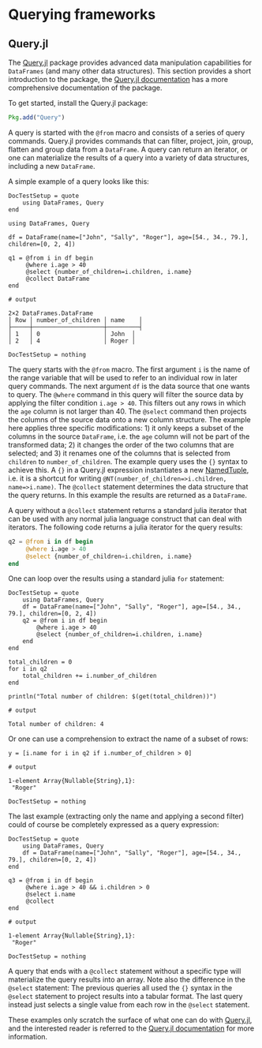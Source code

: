 # Querying frameworks

## Query.jl

The [Query.jl](https://github.com/davidanthoff/Query.jl) package provides advanced data manipulation capabilities for `DataFrames` (and many other data structures). This section provides a short introduction to the package, the [Query.jl documentation](http://www.david-anthoff.com/Query.jl/stable/) has a more comprehensive documentation of the package.

To get started, install the Query.jl package:

```julia
Pkg.add("Query")
```

A query is started with the `@from` macro and consists of a series of query commands. Query.jl provides commands that can filter, project, join, group, flatten and group data from a `DataFrame`. A query can return an iterator, or one can materialize the results of a query into a variety of data structures, including a new `DataFrame`.

A simple example of a query looks like this:

```@meta
DocTestSetup = quote
    using DataFrames, Query
end
```

```jldoctest
using DataFrames, Query

df = DataFrame(name=["John", "Sally", "Roger"], age=[54., 34., 79.], children=[0, 2, 4])

q1 = @from i in df begin
     @where i.age > 40
     @select {number_of_children=i.children, i.name}
     @collect DataFrame
end

# output

2×2 DataFrames.DataFrame
│ Row │ number_of_children │ name    │
├─────┼────────────────────┼─────────┤
│ 1   │ 0                  │ John  │
│ 2   │ 4                  │ Roger │
```

```@meta
DocTestSetup = nothing
```

The query starts with the `@from` macro. The first argument `i` is the name of the range variable that will be used to refer to an individual row in later query commands. The next argument `df` is the data source that one wants to query. The `@where` command in this query will filter the source data by applying the filter condition `i.age > 40`. This filters out any rows in which the `age` column is not larger than 40. The `@select` command then projects the columns of the source data onto a new column structure. The example here applies three specific modifications: 1) it only keeps a subset of the columns in the source `DataFrame`, i.e. the `age` column will not be part of the transformed data; 2) it changes the order of the two columns that are selected; and 3) it renames one of the columns that is selected from `children` to `number_of_children`. The example query uses the `{}` syntax to achieve this. A `{}` in a Query.jl expression instantiates a new [NamedTuple](https://github.com/blackrock/NamedTuples.jl), i.e. it is a shortcut for writing `@NT(number_of_children=>i.children, name=>i.name)`. The `@collect` statement determines the data structure that the query returns. In this example the results are returned as a `DataFrame`.

A query without a `@collect` statement returns a standard julia iterator that can be used with any normal julia language construct that can deal with iterators. The following code returns a julia iterator for the query results:

```julia
q2 = @from i in df begin
     @where i.age > 40
     @select {number_of_children=i.children, i.name}
end
```

One can loop over the results using a standard julia `for` statement:

```@meta
DocTestSetup = quote
    using DataFrames, Query
    df = DataFrame(name=["John", "Sally", "Roger"], age=[54., 34., 79.], children=[0, 2, 4])
    q2 = @from i in df begin
        @where i.age > 40
        @select {number_of_children=i.children, i.name}
    end
end
```

```jldoctest
total_children = 0
for i in q2
    total_children += i.number_of_children
end

println("Total number of children: $(get(total_children))")

# output

Total number of children: 4
```

Or one can use a comprehension to extract the name of a subset of rows:

```jldoctest
y = [i.name for i in q2 if i.number_of_children > 0]

# output

1-element Array{Nullable{String},1}:
 "Roger"
```

```@meta
DocTestSetup = nothing
```

The last example (extracting only the name and applying a second filter) could of course be completely expressed as a query expression:

```@meta
DocTestSetup = quote
    using DataFrames, Query
    df = DataFrame(name=["John", "Sally", "Roger"], age=[54., 34., 79.], children=[0, 2, 4])
end
```

```jldoctest
q3 = @from i in df begin
     @where i.age > 40 && i.children > 0
     @select i.name
     @collect
end

# output

1-element Array{Nullable{String},1}:
 "Roger"
```

```@meta
DocTestSetup = nothing
```

A query that ends with a `@collect` statement without a specific type will materialize the query results into an array. Note also the difference in the `@select` statement: The previous queries all used the `{}` syntax in the `@select` statement to project results into a tabular format. The last query instead just selects a single value from each row in the `@select` statement.

These examples only scratch the surface of what one can do with [Query.jl](https://github.com/davidanthoff/Query.jl), and the interested reader is referred to the [Query.jl documentation](http://www.david-anthoff.com/Query.jl/stable/) for more information.

